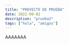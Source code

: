 ```yaml
---
title: "PROYECTO DE PRUEBA"
date: 2022-09-02
description: "prueba2"
tags: ["hola", "amigos"]
---
```


AAAAAAA